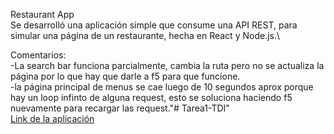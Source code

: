 Restaurant App\
Se desarrolló una aplicación simple que consume una API REST, para simular una página de un restaurante, hecha en React y Node.js.\

Comentarios:\
-La search bar funciona parcialmente, cambia la ruta pero no se actualiza la página por lo que hay que darle a f5 para que funcione. \
-la página principal de menus se cae luego de 10 segundos aprox porque hay un loop infinto de alguna request, esto se soluciona haciendo f5 nuevamente para recargar las request."# Tarea1-TDI" \
[Link de la aplicación](https://tarea1-tdi-restaurant-l4sbkpj4u-lflozano.vercel.app)

